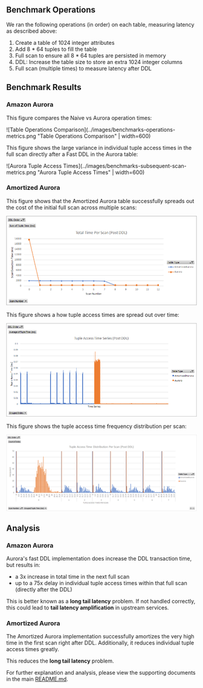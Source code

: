 ## Benchmark Operations

We ran the following operations (in order) on each table, measuring latency as described above:

1. Create a table of 1024 integer attributes
2. Add 8 * 64 tuples to fill the table
3. Full scan to ensure all 8 * 64 tuples are persisted in memory
4. DDL: Increase the table size to store an extra 1024 integer columns
5. Full scan (multiple times) to measure latency after DDL

## Benchmark Results

### Amazon Aurora

This figure compares the Naive vs Aurora operation times:

![Table Operations Comparison](../images/benchmarks-operations-metrics.png "Table Operations Comparison" | width=600)

This figure shows the large variance in individual tuple access times in the full scan directly after a Fast DDL in the Aurora table:

![Aurora Tuple Access Times](../images/benchmarks-subsequent-scan-metrics.png "Aurora Tuple Access Times" | width=600)

### Amortized Aurora

This figure shows that the Amortized Aurora table successfully spreads out the cost of the initial full scan across multiple scans:

![Amortized Scan Times](../images/benchmarks-total-scan-time.png "Amortized Scan Times")

This figure shows a how tuple access times are spread out over time:

![Amortized Tuple Access Time Series](../images/benchmarks-tuple-access-time-series.png "Amortized Tuple Access Time Series")

This figure shows the tuple access time frequency distribution per scan:

![Amortized Tuple Access Time Frequency Distribution](../images/benchmarks-tuple-access-time-distributions.png "Amortized Tuple Access Time Frequency Distribution")

## Analysis

### Amazon Aurora

Aurora's fast DDL implementation does increase the DDL transaction time, but results in:

- a 3x increase in total time in the next full scan
- up to a 75x delay in individual tuple access times within that full scan (directly after the DDL)

This is better known as a **long tail latency** problem.
If not handled correctly, this could lead to **tail latency amplification** in upstream services.

### Amortized Aurora

The Amortized Aurora implementation successfully amortizes the very high time in the first scan right after DDL.
Additionally, it reduces individual tuple access times greatly.

This reduces the **long tail latency** problem.

For further explanation and analysis, please view the supporting documents in the main [README.md](../README.md).